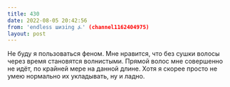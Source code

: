 ```yaml
---
title: 430
date: 2022-08-05 20:42:56
from: 'endless шизing ⍼' (channel1162404975)
layout: post
---
```


Не буду я пользоваться феном. Мне нравится, что без сушки волосы через время становятся волнистыми. Прямой волос мне совершенно не идёт, по крайней мере на данной длине. Хотя я скорее просто не умею нормально их укладывать, ну и ладно.
